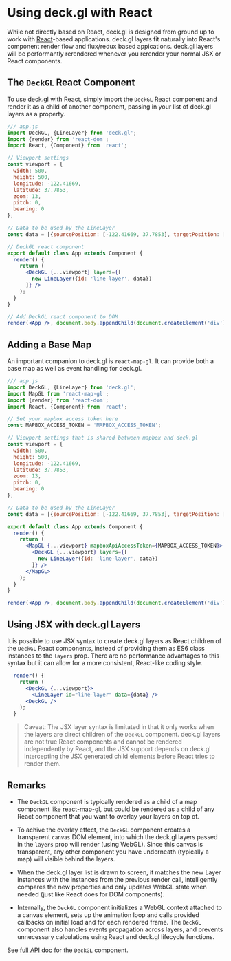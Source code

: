 # Using deck.gl with React

While not directly based on React, deck.gl is designed from ground up to work with [React](https://facebook.github.io/react/)-based applications. deck.gl layers fit naturally into React's component render flow and flux/redux based appications. deck.gl layers will be performantly rerendered whenever you rerender your normal JSX or React components.


## The `DeckGL` React Component

To use deck.gl with React, simply import the `DeckGL` React component and render it as a child of another component, passing in your list of deck.gl layers as a property.

```jsx
/// app.js
import DeckGL, {LineLayer} from 'deck.gl';
import {render} from 'react-dom';
import React, {Component} from 'react';

// Viewport settings
const viewport = {
  width: 500,
  height: 500,
  longitude: -122.41669,
  latitude: 37.7853,
  zoom: 13,
  pitch: 0,
  bearing: 0
};

// Data to be used by the LineLayer
const data = [{sourcePosition: [-122.41669, 37.7853], targetPosition: [-122.41669, 37.781]}];

// DeckGL react component
export default class App extends Component {
  render() {
    return (
      <DeckGL {...viewport} layers={[
        new LineLayer({id: 'line-layer', data})
      ]} />
    );
  }
}

// Add DeckGL react component to DOM
render(<App />, document.body.appendChild(document.createElement('div')));

```

## Adding a Base Map

An important companion to deck.gl is `react-map-gl`. It can provide both a base map as well as event handling for deck.gl.

```jsx
/// app.js
import DeckGL, {LineLayer} from 'deck.gl';
import MapGL from 'react-map-gl';
import {render} from 'react-dom';
import React, {Component} from 'react';

// Set your mapbox access token here
const MAPBOX_ACCESS_TOKEN = 'MAPBOX_ACCESS_TOKEN';

// Viewport settings that is shared between mapbox and deck.gl
const viewport = {
  width: 500,
  height: 500,
  longitude: -122.41669,
  latitude: 37.7853,
  zoom: 13,
  pitch: 0,
  bearing: 0
};

// Data to be used by the LineLayer
const data = [{sourcePosition: [-122.41669, 37.7853], targetPosition: [-122.41669, 37.781]}];

export default class App extends Component {
  render() {
    return (
      <MapGL {...viewport} mapboxApiAccessToken={MAPBOX_ACCESS_TOKEN}>
        <DeckGL {...viewport} layers={[
          new LineLayer({id: 'line-layer', data})
        ]} />
      </MapGL>
    );
  }
}

render(<App />, document.body.appendChild(document.createElement('div')));

```

## Using JSX with deck.gl Layers

It is possible to use JSX syntax to create deck.gl layers as React children of the `DeckGL` React components, instead of providing them as ES6 class instances to the `layers` prop. There are no performance advantages to this syntax but it can allow for a more consistent, React-like coding style.

```jsx
  render() {
    return (
      <DeckGL {...viewport}>
        <LineLayer id="line-layer" data={data} />
      <DeckGL />
    );
  }
```

> Caveat: The JSX layer syntax is limitated in that it only works when the layers are direct children of the `DeckGL` component. deck.gl layers are not true React components and cannot be rendered independently by React, and the JSX support depends on deck.gl intercepting the JSX generated child elements before React tries to render them.


## Remarks

* The `DeckGL` component is typically rendered as a child of a
  map component like [react-map-gl](https://uber.github.io/react-map-gl/#/),
  but could be rendered as a child of any React component that you want to
  overlay your layers on top of.

* To achive the overlay effect, the `DeckGL` component creates a transparent
  `canvas` DOM element, into which the deck.gl layers passed in the `layers`
  prop will render (using WebGL). Since this canvas is transparent, any
  other component you have underneath (typically a map) will visible behind
  the layers.

* When the deck.gl layer list is drawn to screen, it matches the new Layer
  instances with the instances from the previous render call, intelligently
  compares the new properties and only updates WebGL state when needed
  (just like React does for DOM components).

* Internally, the `DeckGL` component initializes a WebGL context
  attached to a canvas element, sets up the animation loop and calls provided
  callbacks on initial load and for each rendered frame. The `DeckGL`
  component also handles events propagation across layers, and prevents
  unnecessary calculations using React and deck.gl lifecycle functions.


See [full API doc](/docs/api-reference/deckgl.md) for the `DeckGL` component.
